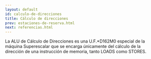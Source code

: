 ```yaml
---
layout: default
id: calculo-de-direcciones
title: Cálculo de direcciones
prev: estaciones-de-reserva.html
next: referencias.html
---
```


La ALU de Cálculo de Direcciones es una U.F.*D162M0 especial de la máquina Superescalar que se encarga únicamente del cálculo de la dirección de una instrucción de memoria, tanto LOADS como STORES.

